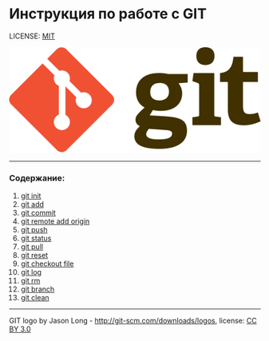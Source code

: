 # Инструкция по работе с GIT

LICENSE: [MIT](./license.md)

![git-logo](./assets/Git-logo.svg)

---

### Содержание:
1. [git init](./init.md)
2. [git add](./add.md)
3. [git commit](./commit.md)
4. [git remote add origin](./remote_add_origin.md)
5. [git push](./push.md)
6. [git status](./status.md)
7. [git pull](./pull.md)
8. [git reset](./reset.md)
9. [git checkout file](./checkot_file.md)
10. [git log](./log.md)
11. [git rm](./rm.md)
12. [git branch](./branch.md)
13. [git clean](./clean.md)

---

GIT logo by Jason Long - http://git-scm.com/downloads/logos, license: [CC BY 3.0](https://creativecommons.org/licenses/by/3.0/)